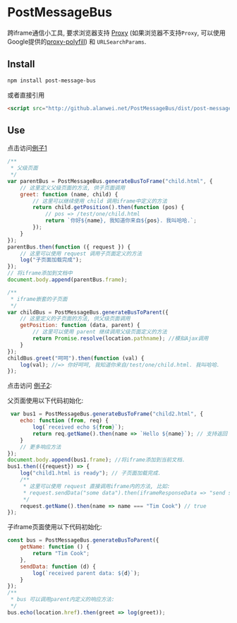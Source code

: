 # PostMessageBus

跨iframe通信小工具, 要求浏览器支持 [Proxy](https://developer.mozilla.org/en-US/docs/Web/JavaScript/Reference/Global_Objects/Proxy) (如果浏览器不支持`Proxy`, 可以使用Google提供的[proxy-polyfill](https://github.com/GoogleChrome/proxy-polyfill)) 和 `URLSearchParams`.

## Install

```bash
npm install post-message-bus
```

或者直接引用
```html
<script src="http://github.alanwei.net/PostMessageBus/dist/post-message-bus.umd.js"></script>
```

## Use


点击访问[例子1](https://github.alanwei.net/PostMessageBus/test/one/parent.html)

```js
/**
 * 父级页面
 */ 
var parentBus = PostMessageBus.generateBusToFrame("child.html", {
    // 这里定义父级页面的方法, 供子页面调用
    greet: function (name, child) {
        // 这里可以继续使用 child 调用iframe中定义的方法
        return child.getPosition().then(function (pos) {
            // pos => /test/one/child.html
            return `你好${name}, 我知道你来自${pos}. 我叫哈哈.`;
        });
    }
});
parentBus.then(function ({ request }) {
    // 这里可以使用 request 调用子页面定义的方法
    log("子页面加载完成");
});
// 将iframe添加到文档中
document.body.append(parentBus.frame);

/**
 * iframe嵌套的子页面
 */
var childBus = PostMessageBus.generateBusToParent({
    // 这里定义的子页面的方法, 供父级页面调用
    getPosition: function (data, parent) {
        // 这里可以使用 parent 继续调用父级页面定义的方法
        return Promise.resolve(location.pathname); //模拟Ajax调用
    }
});
childBus.greet("呵呵").then(function (val) {
    log(val); //=> 你好呵呵, 我知道你来自/test/one/child.html. 我叫哈哈.
});
```


点击访问 [例子2](https://github.alanwei.net/PostMessageBus/test/multi/parent.html):

父页面使用以下代码初始化: 
```javascript
 var bus1 = PostMessageBus.generateBusToFrame("child2.html", {
    echo: function (from, req) {
        log(`received echo ${from}`);
        return req.getName().then(name => `Hello ${name}`); // 支持返回 Promise
    }
    // 更多响应方法
});
document.body.append(bus1.frame); //将iframe添加到当前文档.
bus1.then(({request}) => {
    log("child1.html is ready"); // 子页面加载完成.
    /**
     * 这里可以使用 request 直接调用iframe内的方法, 比如: 
     * request.sendData("some data").then(iframeResponseData => "send successed");
     */
    request.getName().then(name => name === "Tim Cook") // true
});
```

子iframe页面使用以下代码初始化:

```javascript
const bus = PostMessageBus.generateBusToParent({
    getName: function () {
        return "Tim Cook";
    },
    sendData: function (d) {
        log(`received parent data: ${d}`);
    }
});
/**
 * bus 可以调用parent内定义的响应方法:
 */ 
bus.echo(location.href).then(greet => log(greet));
```
